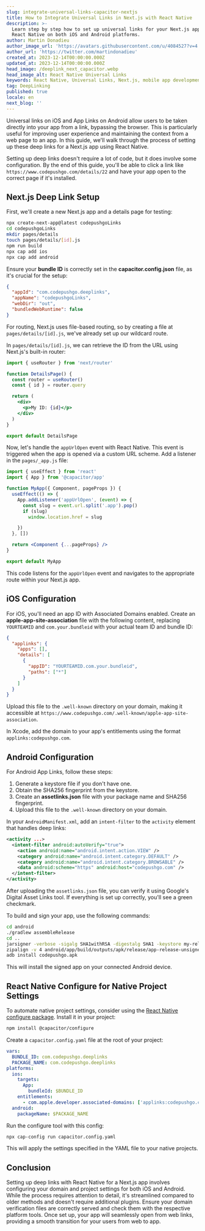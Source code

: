 ```yaml
---
slug: integrate-universal-links-capacitor-nextjs
title: How to Integrate Universal Links in Next.js with React Native
description: >-
  Learn step by step how to set up universal links for your Next.js app with
  React Native on both iOS and Android platforms.
author: Martin Donadieu
author_image_url: 'https://avatars.githubusercontent.com/u/4084527?v=4'
author_url: 'https://twitter.com/martindonadieu'
created_at: 2023-12-14T00:00:00.000Z
updated_at: 2023-12-14T00:00:00.000Z
head_image: /deeplink_next_capacitor.webp
head_image_alt: React Native Universal Links
keywords: React Native, Universal Links, Next.js, mobile app development, live updates, OTA updates, continuous integration, mobile app updates
tag: DeepLinking
published: true
locale: en
next_blog: ''
---
```


Universal links on iOS and App Links on Android allow users to be taken directly into your app from a link, bypassing the browser. This is particularly useful for improving user experience and maintaining the context from a web page to an app. In this guide, we'll walk through the process of setting up these deep links for a Next.js app using React Native.

Setting up deep links doesn't require a lot of code, but it does involve some configuration. By the end of this guide, you'll be able to click a link like `https://www.codepushgo.com/details/22` and have your app open to the correct page if it's installed.

## Next.js Deep Link Setup

First, we'll create a new Next.js app and a details page for testing:

```sh
npx create-next-app@latest codepushgoLinks
cd codepushgoLinks
mkdir pages/details
touch pages/details/[id].js
npm run build
npx cap add ios
npx cap add android
```

Ensure your **bundle ID** is correctly set in the **capacitor.config.json** file, as it's crucial for the setup:

```json
{
  "appId": "com.codepushgo.deeplinks",
  "appName": "codepushgoLinks",
  "webDir": "out",
  "bundledWebRuntime": false
}
```

For routing, Next.js uses file-based routing, so by creating a file at `pages/details/[id].js`, we've already set up our wildcard route.

In `pages/details/[id].js`, we can retrieve the ID from the URL using Next.js's built-in router:

```jsx
import { useRouter } from 'next/router'

function DetailsPage() {
  const router = useRouter()
  const { id } = router.query

  return (
    <div>
      <p>My ID: {id}</p>
    </div>
  )
}

export default DetailsPage
```

Now, let's handle the `appUrlOpen` event with React Native. This event is triggered when the app is opened via a custom URL scheme. Add a listener in the `pages/_app.js` file:

```jsx
import { useEffect } from 'react'
import { App } from '@capacitor/app'

function MyApp({ Component, pageProps }) {
  useEffect(() => {
    App.addListener('appUrlOpen', (event) => {
      const slug = event.url.split('.app').pop()
      if (slug)
        window.location.href = slug

    })
  }, [])

  return <Component {...pageProps} />
}

export default MyApp
```

This code listens for the `appUrlOpen` event and navigates to the appropriate route within your Next.js app.

## iOS Configuration

For iOS, you'll need an app ID with Associated Domains enabled. Create an **apple-app-site-association** file with the following content, replacing `YOURTEAMID` and `com.your.bundleid` with your actual team ID and bundle ID:

```json
{
  "applinks": {
    "apps": [],
    "details": [
      {
        "appID": "YOURTEAMID.com.your.bundleid",
        "paths": ["*"]
      }
    ]
  }
}
```

Upload this file to the `.well-known` directory on your domain, making it accessible at `https://www.codepushgo.com/.well-known/apple-app-site-association`.

In Xcode, add the domain to your app's entitlements using the format `applinks:codepushgo.com`.

## Android Configuration

For Android App Links, follow these steps:

1. Generate a keystore file if you don't have one.
2. Obtain the SHA256 fingerprint from the keystore.
3. Create an **assetlinks.json** file with your package name and SHA256 fingerprint.
4. Upload this file to the `.well-known` directory on your domain.

In your `AndroidManifest.xml`, add an `intent-filter` to the `activity` element that handles deep links:

```xml
<activity ...>
  <intent-filter android:autoVerify="true">
    <action android:name="android.intent.action.VIEW" />
    <category android:name="android.intent.category.DEFAULT" />
    <category android:name="android.intent.category.BROWSABLE" />
    <data android:scheme="https" android:host="codepushgo.com" />
  </intent-filter>
</activity>
```

After uploading the `assetlinks.json` file, you can verify it using Google's Digital Asset Links tool. If everything is set up correctly, you'll see a green checkmark.

To build and sign your app, use the following commands:

```sh
cd android
./gradlew assembleRelease
cd ..
jarsigner -verbose -sigalg SHA1withRSA -digestalg SHA1 -keystore my-release-key.keystore android/app/build/outputs/apk/release/app-release-unsigned.apk alias_name
zipalign -v 4 android/app/build/outputs/apk/release/app-release-unsigned.apk codepushgo.apk
adb install codepushgo.apk
```

This will install the signed app on your connected Android device.

## React Native Configure for Native Project Settings

To automate native project settings, consider using the [React Native configure package](https://github.com/ionic-team/capacitor-configure/). Install it in your project:

```sh
npm install @capacitor/configure
```

Create a `capacitor.config.yaml` file at the root of your project:

```yaml
vars:
  BUNDLE_ID: com.codepushgo.deeplinks
  PACKAGE_NAME: com.codepushgo.deeplinks
platforms:
  ios:
    targets:
      App:
        bundleId: $BUNDLE_ID
    entitlements:
      - com.apple.developer.associated-domains: ['applinks:codepushgo.com']
  android:
    packageName: $PACKAGE_NAME
```

Run the configure tool with this config:

```sh
npx cap-config run capacitor.config.yaml
```

This will apply the settings specified in the YAML file to your native projects.

## Conclusion

Setting up deep links with React Native for a Next.js app involves configuring your domain and project settings for both iOS and Android. While the process requires attention to detail, it's streamlined compared to older methods and doesn't require additional plugins. Ensure your domain verification files are correctly served and check them with the respective platform tools. Once set up, your app will seamlessly open from web links, providing a smooth transition for your users from web to app.
